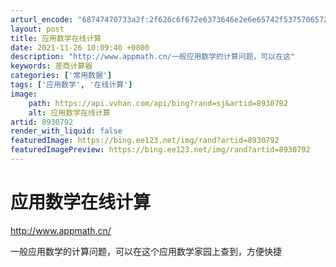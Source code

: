 ```yaml
---
arturl_encode: "68747470733a2f:2f626c6f672e6373646e2e6e65742f537570657277656e5f67:6f2f61727469636c652f64657461696c732f38393330373932"
layout: post
title: 应用数学在线计算
date: 2021-11-26 10:09:40 +0800
description: "http://www.appmath.cn/一般应用数学的计算问题，可以在这"
keywords: 差商计算器
categories: ['常用数据']
tags: ['应用数学', '在线计算']
image:
    path: https://api.vvhan.com/api/bing?rand=sj&artid=8930792
    alt: 应用数学在线计算
artid: 8930792
render_with_liquid: false
featuredImage: https://bing.ee123.net/img/rand?artid=8930792
featuredImagePreview: https://bing.ee123.net/img/rand?artid=8930792
---
```


# 应用数学在线计算

<http://www.appmath.cn/>

一般应用数学的计算问题，可以在这个应用数学家园上查到，方便快捷